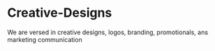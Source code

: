 # Creative-Designs
We are versed in creative designs, logos, branding, promotionals, ans marketing communication
